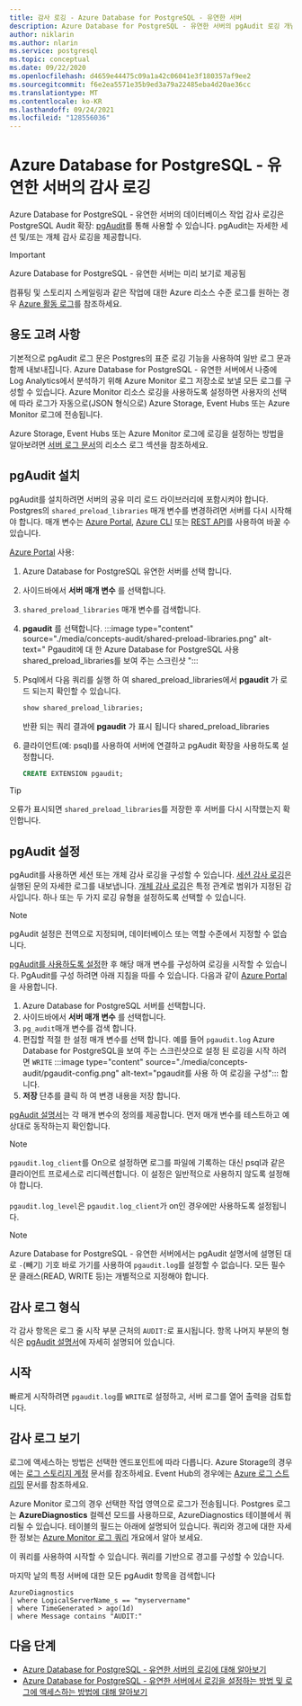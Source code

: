 ```yaml
---
title: 감사 로깅 - Azure Database for PostgreSQL - 유연한 서버
description: Azure Database for PostgreSQL - 유연한 서버의 pgAudit 로깅 개념
author: niklarin
ms.author: nlarin
ms.service: postgresql
ms.topic: conceptual
ms.date: 09/22/2020
ms.openlocfilehash: d4659e44475c09a1a42c06041e3f180357af9ee2
ms.sourcegitcommit: f6e2ea5571e35b9ed3a79a22485eba4d20ae36cc
ms.translationtype: MT
ms.contentlocale: ko-KR
ms.lasthandoff: 09/24/2021
ms.locfileid: "128556036"
---
```

# <a name="audit-logging-in-azure-database-for-postgresql---flexible-server"></a>Azure Database for PostgreSQL - 유연한 서버의 감사 로깅

Azure Database for PostgreSQL - 유연한 서버의 데이터베이스 작업 감사 로깅은 PostgreSQL Audit 확장: [pgAudit](https://www.pgaudit.org/)를 통해 사용할 수 있습니다. pgAudit는 자세한 세션 및/또는 개체 감사 로깅을 제공합니다.

> [!IMPORTANT]
> Azure Database for PostgreSQL - 유연한 서버는 미리 보기로 제공됨

컴퓨팅 및 스토리지 스케일링과 같은 작업에 대한 Azure 리소스 수준 로그를 원하는 경우 [Azure 활동 로그](../../azure-monitor/essentials/platform-logs-overview.md)를 참조하세요.

## <a name="usage-considerations"></a>용도 고려 사항
기본적으로 pgAudit 로그 문은 Postgres의 표준 로깅 기능을 사용하여 일반 로그 문과 함께 내보내집니다. Azure Database for PostgreSQL - 유연한 서버에서 나중에 Log Analytics에서 분석하기 위해 Azure Monitor 로그 저장소로 보낼 모든 로그를 구성할 수 있습니다. Azure Monitor 리소스 로깅을 사용하도록 설정하면 사용자의 선택에 따라 로그가 자동으로(JSON 형식으로) Azure Storage, Event Hubs 또는 Azure Monitor 로그에 전송됩니다.

Azure Storage, Event Hubs 또는 Azure Monitor 로그에 로깅을 설정하는 방법을 알아보려면 [서버 로그 문서](concepts-logging.md)의 리소스 로그 섹션을 참조하세요.

## <a name="installing-pgaudit"></a>pgAudit 설치

pgAudit를 설치하려면 서버의 공유 미리 로드 라이브러리에 포함시켜야 합니다. Postgres의 `shared_preload_libraries` 매개 변수를 변경하려면 서버를 다시 시작해야 합니다. 매개 변수는 [Azure Portal](howto-configure-server-parameters-using-portal.md), [Azure CLI](howto-configure-server-parameters-using-cli.md) 또는 [REST API](/rest/api/postgresql/singleserver/configurations/createorupdate)를 사용하여 바꿀 수 있습니다.

[Azure Portal](https://portal.azure.com) 사용:

   1. Azure Database for PostgreSQL 유연한 서버를 선택 합니다.
   2. 사이드바에서 **서버 매개 변수** 를 선택합니다.
   3. `shared_preload_libraries` 매개 변수를 검색합니다.
   4. **pgaudit** 를 선택합니다.
     :::image type="content" source="./media/concepts-audit/shared-preload-libraries.png" alt-text=" Pgaudit에 대 한 Azure Database for PostgreSQL 사용 shared_preload_libraries를 보여 주는 스크린샷 ":::
   5. Psql에서 다음 쿼리를 실행 하 여 shared_preload_libraries에서 **pgaudit** 가 로드 되는지 확인할 수 있습니다.
        ```SQL
      show shared_preload_libraries;
      ```
      반환 되는 쿼리 결과에 **pgaudit** 가 표시 됩니다 shared_preload_libraries

   6. 클라이언트(예: psql)를 사용하여 서버에 연결하고 pgAudit 확장을 사용하도록 설정합니다.
      ```SQL
      CREATE EXTENSION pgaudit;
      ```

> [!TIP]
> 오류가 표시되면 `shared_preload_libraries`를 저장한 후 서버를 다시 시작했는지 확인합니다.

## <a name="pgaudit-settings"></a>pgAudit 설정

pgAudit를 사용하면 세션 또는 개체 감사 로깅을 구성할 수 있습니다. [세션 감사 로깅](https://github.com/pgaudit/pgaudit/blob/master/README.md#session-audit-logging)은 실행된 문의 자세한 로그를 내보냅니다. [개체 감사 로깅](https://github.com/pgaudit/pgaudit/blob/master/README.md#object-audit-logging)은 특정 관계로 범위가 지정된 감사입니다. 하나 또는 두 가지 로깅 유형을 설정하도록 선택할 수 있습니다. 

> [!NOTE]
> pgAudit 설정은 전역으로 지정되며, 데이터베이스 또는 역할 수준에서 지정할 수 없습니다.

[pgAudit를 사용하도록 설정](#installing-pgaudit)한 후 해당 매개 변수를 구성하여 로깅을 시작할 수 있습니다. PgAudit를 구성 하려면 아래 지침을 따를 수 있습니다. 다음과 같이 [Azure Portal](https://portal.azure.com)을 사용합니다.

   1. Azure Database for PostgreSQL 서버를 선택합니다.
   2. 사이드바에서 **서버 매개 변수** 를 선택합니다.
   3. `pg_audit`매개 변수를 검색 합니다.
   4. 편집할 적절 한 설정 매개 변수를 선택 합니다. 예를 들어 `pgaudit.log` Azure Database for PostgreSQL을 보여 주는 스크린샷으로 설정 된 로깅을 시작 하려면 `WRITE` :::image type="content" source="./media/concepts-audit/pgaudit-config.png" alt-text="pgaudit를 사용 하 여 로깅을 구성"::: 합니다.
   5. **저장** 단추를 클릭 하 여 변경 내용을 저장 합니다.


[pgAudit 설명서](https://github.com/pgaudit/pgaudit/blob/master/README.md#settings)는 각 매개 변수의 정의를 제공합니다. 먼저 매개 변수를 테스트하고 예상대로 동작하는지 확인합니다.

> [!NOTE]
> `pgaudit.log_client`를 On으로 설정하면 로그를 파일에 기록하는 대신 psql과 같은 클라이언트 프로세스로 리디렉션합니다. 이 설정은 일반적으로 사용하지 않도록 설정해야 합니다. <br> <br>
> `pgaudit.log_level`은 `pgaudit.log_client`가 on인 경우에만 사용하도록 설정됩니다.

> [!NOTE]
> Azure Database for PostgreSQL - 유연한 서버에서는 pgAudit 설명서에 설명된 대로 `-`(빼기) 기호 바로 가기를 사용하여 `pgaudit.log`를 설정할 수 없습니다. 모든 필수 문 클래스(READ, WRITE 등)는 개별적으로 지정해야 합니다.

## <a name="audit-log-format"></a>감사 로그 형식
각 감사 항목은 로그 줄 시작 부분 근처의 `AUDIT:`로 표시됩니다. 항목 나머지 부분의 형식은 [pgAudit 설명서](https://github.com/pgaudit/pgaudit/blob/master/README.md#format)에 자세히 설명되어 있습니다.

## <a name="getting-started"></a>시작
빠르게 시작하려면 `pgaudit.log`를 `WRITE`로 설정하고, 서버 로그를 열어 출력을 검토합니다. 

## <a name="viewing-audit-logs"></a>감사 로그 보기
로그에 액세스하는 방법은 선택한 엔드포인트에 따라 다릅니다. Azure Storage의 경우에는 [로그 스토리지 계정](../../azure-monitor/essentials/resource-logs.md#send-to-azure-storage) 문서를 참조하세요. Event Hub의 경우에는 [Azure 로그 스트리밍](../../azure-monitor/essentials/resource-logs.md#send-to-azure-event-hubs) 문서를 참조하세요.

Azure Monitor 로그의 경우 선택한 작업 영역으로 로그가 전송됩니다. Postgres 로그는 **AzureDiagnostics** 컬렉션 모드를 사용하므로, AzureDiagnostics 테이블에서 쿼리될 수 있습니다. 테이블의 필드는 아래에 설명되어 있습니다. 쿼리와 경고에 대한 자세한 정보는 [Azure Monitor 로그 쿼리](../../azure-monitor/logs/log-query-overview.md) 개요에서 알아 보세요.

이 쿼리를 사용하여 시작할 수 있습니다. 쿼리를 기반으로 경고를 구성할 수 있습니다.

마지막 날의 특정 서버에 대한 모든 pgAudit 항목을 검색합니다
```kusto
AzureDiagnostics
| where LogicalServerName_s == "myservername"
| where TimeGenerated > ago(1d) 
| where Message contains "AUDIT:"
```

## <a name="next-steps"></a>다음 단계
- [Azure Database for PostgreSQL - 유연한 서버의 로깅에 대해 알아보기](concepts-logging.md)
- [Azure Database for PostgreSQL - 유연한 서버에서 로깅을 설정하는 방법 및 로그에 액세스하는 방법에 대해 알아보기](howto-configure-and-access-logs.md)